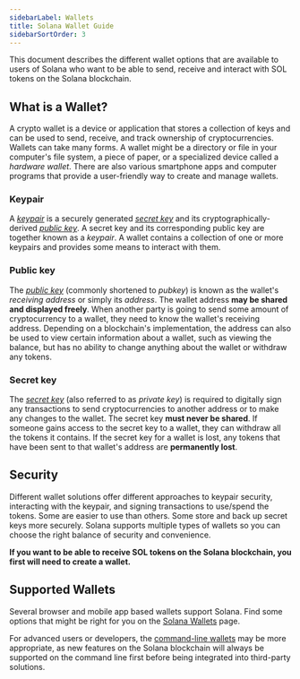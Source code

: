 ```yaml
---
sidebarLabel: Wallets
title: Solana Wallet Guide
sidebarSortOrder: 3
---
```


This document describes the different wallet options that are available to users
of Solana who want to be able to send, receive and interact with SOL tokens on
the Solana blockchain.

## What is a Wallet?

A crypto wallet is a device or application that stores a collection of keys and
can be used to send, receive, and track ownership of cryptocurrencies. Wallets
can take many forms. A wallet might be a directory or file in your computer's
file system, a piece of paper, or a specialized device called a _hardware
wallet_. There are also various smartphone apps and computer programs that
provide a user-friendly way to create and manage wallets.

### Keypair

A [_keypair_](/docs/terminology.md#keypair) is a securely generated
[_secret key_](#secret-key) and its cryptographically-derived
[_public key_](#public-key). A secret key and its corresponding public key are
together known as a _keypair_. A wallet contains a collection of one or more
keypairs and provides some means to interact with them.

### Public key

The [_public key_](/docs/terminology.md#public-key-pubkey) (commonly shortened
to _pubkey_) is known as the wallet's _receiving address_ or simply its
_address_. The wallet address **may be shared and displayed freely**. When
another party is going to send some amount of cryptocurrency to a wallet, they
need to know the wallet's receiving address. Depending on a blockchain's
implementation, the address can also be used to view certain information about a
wallet, such as viewing the balance, but has no ability to change anything about
the wallet or withdraw any tokens.

### Secret key

The [_secret key_](/docs/terminology.md#private-key) (also referred to as
_private key_) is required to digitally sign any transactions to send
cryptocurrencies to another address or to make any changes to the wallet. The
secret key **must never be shared**. If someone gains access to the secret key
to a wallet, they can withdraw all the tokens it contains. If the secret key for
a wallet is lost, any tokens that have been sent to that wallet's address are
**permanently lost**.

## Security

Different wallet solutions offer different approaches to keypair security,
interacting with the keypair, and signing transactions to use/spend the tokens.
Some are easier to use than others. Some store and back up secret keys more
securely. Solana supports multiple types of wallets so you can choose the right
balance of security and convenience.

**If you want to be able to receive SOL tokens on the Solana blockchain, you
first will need to create a wallet.**

## Supported Wallets

Several browser and mobile app based wallets support Solana. Find some options
that might be right for you on the [Solana Wallets](https://solana.com/wallets)
page.

For advanced users or developers, the
[command-line wallets](https://docs.anza.xyz/cli/wallets) may be more
appropriate, as new features on the Solana blockchain will always be supported
on the command line first before being integrated into third-party solutions.
